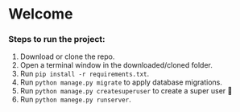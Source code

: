 # Welcome

### Steps to run the project:
1. Download or clone the repo.
2. Open a terminal window in the downloaded/cloned folder.
3. Run `pip install -r requirements.txt`.
4. Run `python manage.py migrate` to apply database migrations.
5. Run `python manage.py createsuperuser` to create a super user 🦸
6. Run `python manege.py runserver`.